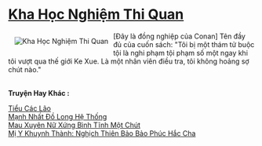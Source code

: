 <a href="https://truyenwiki.net/kha-hoc-nghiem-thi-quan.35493/" title="Kha Học Nghiệm Thi Quan"><h1>Kha Học Nghiệm Thi Quan</h1></a><div style="display:table"><img align="right" style="float: left; padding: 10px;" src="https://truyenwiki.net/a/img/str/src/35493.jpg" alt="Kha Học Nghiệm Thi Quan">[Đây là đồng nghiệp của Conan] Tên đầy đủ của cuốn sách: "Tôi bị một thám tử buộc tội là nghi phạm tội phạm số một ngay khi tôi vượt qua thế giới Ke Xue. Là một nhân viên điều tra, tôi không hoảng sợ chút nào."</div><p><br><b>Truyện Hay Khác :</b></p><a href="https://truyenwiki.net/tieu-cac-lao.35757/" alt="Tiểu Các Lão">Tiểu Các Lão</a><br/><a href="https://sangtacviet.wordpress.com/2020/10/22/manh-nhat-do-long-he-thong/" alt="Mạnh Nhất Đồ Long Hệ Thống">Mạnh Nhất Đồ Long Hệ Thống</a><br/><a href="https://github.com/nownovels/topcv/tree/master/truyenhay/34996" alt="Mau Xuyên Nữ Xứng Bình Tĩnh Một Chút">Mau Xuyên Nữ Xứng Bình Tĩnh Một Chút</a><br/><a href="https://sangtacviet.wordpress.com/2020/10/22/mi-y-khuynh-thanh-nghich-thien-bao-bao-phuc-hac-cha/" alt="Mị Y Khuynh Thành: Nghịch Thiên Bảo Bảo Phúc Hắc Cha">Mị Y Khuynh Thành: Nghịch Thiên Bảo Bảo Phúc Hắc Cha</a><br/>